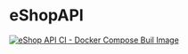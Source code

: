 # eShopAPI

[![eShop API CI - Docker Compose Buil Image](https://github.com/Evilazaro/eShopAPI/actions/workflows/eShopAPI-CI-Docker-Compose-Buil-Image.yml/badge.svg)](https://github.com/Evilazaro/eShopAPI/actions/workflows/eShopAPI-CI-Docker-Compose-Buil-Image.yml)
